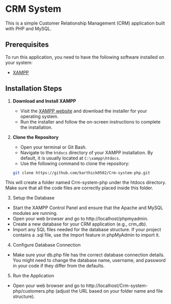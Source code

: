 # CRM System

This is a simple Customer Relationship Management (CRM) application built with PHP and MySQL.

## Prerequisites

To run this application, you need to have the following software installed on your system:

- [XAMPP](https://www.apachefriends.org/index.html)

## Installation Steps

1. **Download and Install XAMPP**
   - Visit the [XAMPP website](https://www.apachefriends.org/index.html) and download the installer for your operating system.
   - Run the installer and follow the on-screen instructions to complete the installation.

2. **Clone the Repository**
   - Open your terminal or Git Bash.
   - Navigate to the `htdocs` directory of your XAMPP installation. By default, it is usually located at `C:\xampp\htdocs`.
   - Use the following command to clone the repository:

   ```bash
   git clone https://github.com/karthick0502/Crm-system-php.git

This will create a folder named Crm-system-php under the htdocs directory. Make sure that all the code files are correctly placed inside this folder.

3. Setup the Database
- Start the XAMPP Control Panel and ensure that the Apache and MySQL modules are running.
- Open your web browser and go to http://localhost/phpmyadmin.
- Create a new database for your CRM application (e.g., crm_db).
- Import any SQL files needed for the database structure. If your project contains a .sql file, use the Import feature in phpMyAdmin to import it.
  
4. Configure Database Connection
- Make sure your db.php file has the correct database connection details. You might need to change the database name, username, and password in your code if they differ from the defaults.

5. Run the Application
- Open your web browser and go to http://localhost/Crm-system-php/customers.php (adjust the URL based on your folder name and file structure).

